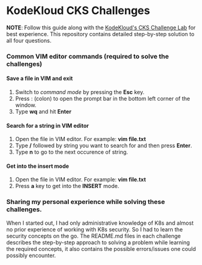# KodeKloud CKS Challenges

**NOTE**: Follow this guide along with the [KodeKloud's CKS Challenge Lab](https://kodekloud.com/courses/cks-challenges/ "KodeKloud CKS Challenges") for best experience. This repository contains detailed step-by-step solution to all four questions.

### Common VIM editor commands (required to solve the challenges)

#### Save a file in VIM and exit

1. Switch to *command mode* by pressing the **Esc** key.
2. Press : (colon) to open the prompt bar in the bottom left corner of the window.
3. Type **wq** and hit **Enter**

#### Search for a string in VIM editor

1. Open the file in VIM editor. For example: **vim file.txt**
2. Type **/** followed by string you want to search for and then press **Enter**.
3. Type **n** to go to the next occurence of string.

#### Get into the insert mode

1. Open the file in VIM editor. For example: **vim file.txt**
2. Press **a** key to get into the **INSERT** mode.

### Sharing my personal experience while solving these challenges.

When I started out, I had only administrative knowledge of K8s and almost no prior experience of working with K8s security. So I had to learn the security concepts on the go. The README.md files in each challenge describes the step-by-step approach to solving a problem while learning the required concepts, it also contains the possible errors/issues one could possibly encounter.
